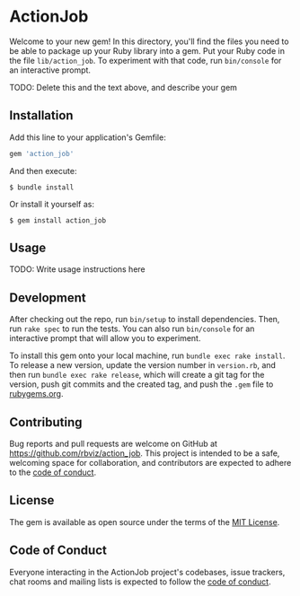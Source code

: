 # ActionJob

Welcome to your new gem! In this directory, you'll find the files you need to be able to package up your Ruby library into a gem. Put your Ruby code in the file `lib/action_job`. To experiment with that code, run `bin/console` for an interactive prompt.

TODO: Delete this and the text above, and describe your gem

## Installation

Add this line to your application's Gemfile:

```ruby
gem 'action_job'
```

And then execute:

    $ bundle install

Or install it yourself as:

    $ gem install action_job

## Usage

TODO: Write usage instructions here

## Development

After checking out the repo, run `bin/setup` to install dependencies. Then, run `rake spec` to run the tests. You can also run `bin/console` for an interactive prompt that will allow you to experiment.

To install this gem onto your local machine, run `bundle exec rake install`. To release a new version, update the version number in `version.rb`, and then run `bundle exec rake release`, which will create a git tag for the version, push git commits and the created tag, and push the `.gem` file to [rubygems.org](https://rubygems.org).

## Contributing

Bug reports and pull requests are welcome on GitHub at https://github.com/rbviz/action_job. This project is intended to be a safe, welcoming space for collaboration, and contributors are expected to adhere to the [code of conduct](https://github.com/rbviz/action_job/blob/master/CODE_OF_CONDUCT.md).

## License

The gem is available as open source under the terms of the [MIT License](https://opensource.org/licenses/MIT).

## Code of Conduct

Everyone interacting in the ActionJob project's codebases, issue trackers, chat rooms and mailing lists is expected to follow the [code of conduct](https://github.com/rbviz/action_job/blob/master/CODE_OF_CONDUCT.md).

